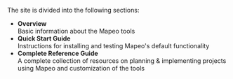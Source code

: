 The site is divided into the following sections:

* **Overview**\
  Basic information about the Mapeo tools
* **Quick Start Guide**\
  Instructions for installing and testing Mapeo's default functionality
* **Complete Reference Guide**\
  A complete collection of resources on planning & implementing projects using Mapeo and customization of the tools
